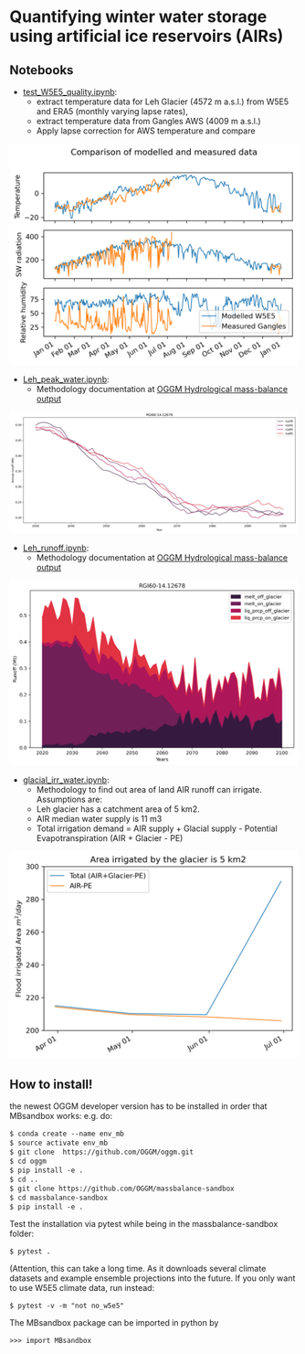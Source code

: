 # Quantifying winter water storage using artificial ice reservoirs (AIRs)

## Notebooks
- [test_W5E5_quality.ipynb](docs/test_W5E5_quality.ipynb): 
    - extract temperature data for Leh Glacier (4572 m a.s.l.) from W5E5 and ERA5 (monthly varying lapse rates),
    - extract temperature data from Gangles AWS (4009 m a.s.l.)
    - Apply lapse correction for AWS temperature and compare

![W5E5_Validation](figs/W5E5_Validation.png)

- [Leh_peak_water.ipynb](docs/Leh_peak_water.ipynb): 
    - Methodology documentation at [OGGM Hydrological mass-balance output](https://oggm.org/tutorials/stable/notebooks/hydrological_output.html)

![Leh_peak_water](figs/Leh_peak_water.png)

- [Leh_runoff.ipynb](docs/Leh_runoff.ipynb): 
    - Methodology documentation at [OGGM Hydrological mass-balance output](https://oggm.org/tutorials/stable/notebooks/hydrological_output.html)

![Leh_runoff](figs/Leh_runoff.png)

- [glacial_irr_water.ipynb](docs/glacial_irr_water.ipynb): 
    - Methodology to find out area of land AIR runoff can irrigate. Assumptions are:
     - Leh glacier has a catchment area of 5 km2.
     - AIR median water supply is 11 m3
     - Total irrigation demand = AIR supply + Glacial supply - Potential Evapotranspiration (AIR + Glacier - PE)

![glacial_irrigation](figs/Glacial_irrigation.png)

## How to install!
<!-- structure as in https://github.com/fmaussion/scispack and oggm/oggm -->
the newest OGGM developer version has to be installed in order that MBsandbox works:
e.g. do:

    $ conda create --name env_mb
    $ source activate env_mb
    $ git clone  https://github.com/OGGM/oggm.git
    $ cd oggm 
    $ pip install -e .
    $ cd .. 
    $ git clone https://github.com/OGGM/massbalance-sandbox
    $ cd massbalance-sandbox
    $ pip install -e .

Test the installation via pytest while being in the massbalance-sandbox folder:

    $ pytest .

(Attention, this can take a long time. As it downloads several climate datasets and example ensemble projections into the future. If you only want to use W5E5 climate data, run instead:

    $ pytest -v -m "not no_w5e5"

The MBsandbox package can be imported in python by

    >>> import MBsandbox
